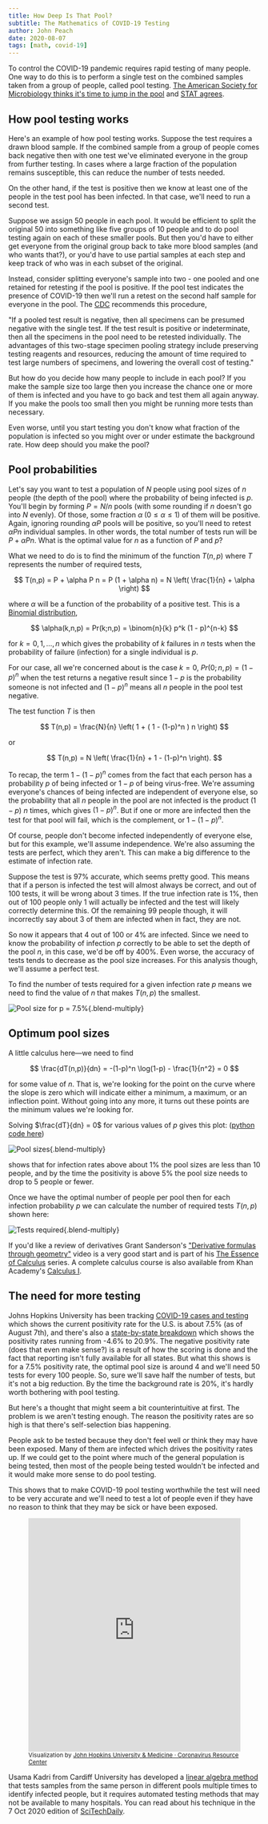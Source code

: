 ```yaml
---
title: How Deep Is That Pool?
subtitle: The Mathematics of COVID-19 Testing
author: John Peach
date: 2020-08-07
tags: [math, covid-19]
---
```


To control the COVID-19 pandemic requires rapid testing of many people. One way to do this is to perform a single test on the combined samples taken from a group of people, called pool testing. [The American Society for Microbiology thinks it's time to jump in the pool](https://asm.org/Articles/2020/July/COVID-19-Pool-Testing-Is-It-Time-to-Jump-In) and [STAT agrees](https://www.statnews.com/2020/06/26/pool-testing-covid-19/).

## How pool testing works

Here's an example of how pool testing works. Suppose the test requires a drawn blood sample. If the combined sample from a group of people comes back negative then with one test we've eliminated everyone in the group from further testing. In cases where a large fraction of the population remains susceptible, this can reduce the number of tests needed.

On the other hand, if the test is positive then we know at least one of the people in the test pool has been infected. In that case, we'll need to run a second test.

Suppose we assign 50 people in each pool. It would be efficient to split the original 50 into something like five groups of 10 people and to do pool testing again on each of these smaller pools. But then you'd have to either get everyone from the original group back to take more blood samples (and who wants that?), or you'd have to use partial samples at each step and keep track of who was in each subset of the original.

Instead, consider splitting everyone's sample into two - one pooled and one retained for retesting if the pool is positive. If the pool test indicates the presence of COVID-19 then we'll run a retest on the second half sample for everyone in the pool. The [CDC](https://www.cdc.gov/coronavirus/2019-ncov/lab/pooling-procedures.html) recommends this procedure,

"If a pooled test result is negative, then all specimens can be presumed negative with the single test. If the test result is positive or indeterminate, then all the specimens in the pool need to be retested individually. The advantages of this two-stage specimen pooling strategy include preserving testing reagents and resources, reducing the amount of time required to test large numbers of specimens, and lowering the overall cost of testing."

But how do you decide how many people to include in each pool? If you make the sample size too large then you increase the chance one or more of them is infected and you have to go back and test them all again anyway. If you make the pools too small then you might be running more tests than necessary.

Even worse, until you start testing you don't know what fraction of the population is infected so you might over or under estimate the background rate. How deep should you make the pool?

## Pool probabilities

Let's say you want to test a population of $N$ people using pool sizes of $n$ people (the depth of the pool) where the probability of being infected is $p$. You'll begin by forming $P = N/n$ pools (with some rounding if $n$ doesn't go into $N$ evenly). Of those, some fraction $\alpha \; (0 \leq \alpha \leq 1)$ of them will be positive. Again, ignoring rounding $\alpha P$ pools will be positive, so you'll need to retest $\alpha P n$ individual samples. In other words, the total number of tests run will be $P + \alpha P n$. What is the optimal value for $n$ as a function of $P$ and $p$?

What we need to do is to find the minimum of the function $T(n,p)$ where $T$ represents the number of required tests,

$$
T(n,p) = P + \alpha P n = P (1 + \alpha n) = N \left( \frac{1}{n} + \alpha \right)
$$

where $\alpha$ will be a function of the probability of a positive test. This is a [Binomial distribution](https.//en.m.wikipedia.org/wiki/Binomial_distribution),

$$
\alpha(k,n,p) = Pr(k;n,p) = \binom{n}{k} p^k (1 - p)^{n-k}
$$

for $k = 0,1, \ldots, n$ which gives the probability of $k$ failures in $n$ tests when the probability of failure (infection) for a single individual is $p$.

For our case, all we're concerned about is the case $k = 0$, $Pr(0;n,p) = (1-p)^n$ when the test returns a negative result since $1-p$ is the probability someone is not infected and $(1-p)^n$ means all $n$ people in the pool test negative.

The test function $T$ is then

$$
 T(n,p) = \frac{N}{n} \left( 1 + ( 1 - (1-p)^n ) n \right)
$$

or

$$
T(n,p) =  N \left( \frac{1}{n} + 1 - (1-p)^n \right).
$$

To recap, the term $1 - (1-p)^n$ comes from the fact that each person has a probability $p$ of being infected or $1-p$ of being virus-free. We're assuming everyone's chances of being infected are independent of everyone else, so the probability that all $n$ people in the pool are not infected is the product $(1-p)$ $n$ times, which gives $(1-p)^n$. But if one or more are infected then the test for that pool will fail, which is the complement, or $1 - (1-p)^n$.

Of course, people don't become infected independently of everyone else, but for this example, we'll assume independence. We're also assuming the tests are perfect, which they aren't. This can make a big difference to the estimate of infection rate.

Suppose the test is 97% accurate, which seems pretty good. This means that if a person is infected the test will almost always be correct, and out of 100 tests, it will be wrong about 3 times. If the true infection rate is 1%, then out of 100 people only 1 will actually be infected and the test will likely correctly determine this. Of the remaining 99 people though, it will incorrectly say about 3 of them are infected when in fact, they are not.

So now it appears that 4 out of 100 or 4% are infected. Since we need to know the probability of infection $p$ correctly to be able to set the depth of the pool $n$, in this case, we'd be off by 400%. Even worse, the accuracy of tests tends to decrease as the pool size increases. For this analysis though, we'll assume a perfect test.

To find the number of tests required for a given infection rate $p$ means we need to find the value of $n$ that makes $T(n,p)$ the smallest.

![Pool size for p = 7.5%](/assets/img/how-deep-is-the-pool/pool-size-p-seven-half.svg){.blend-multiply}

## Optimum pool sizes

A little calculus here—we need to find

$$
\frac{dT(n,p)}{dn} = -(1-p)^n \log(1-p) - \frac{1}{n^2} = 0
$$

for some value of $n$. That is, we're looking for the point on the curve where the slope is zero which will indicate either a minimum, a maximum, or an inflection point. Without going into any more, it turns out these points are the minimum values we're looking for.

Solving $\frac{dT}{dn} = 0$ for various values of $p$ gives this plot: ([python code here](https://gist.github.com/JanDW/2d555feb2967fd7fb3bb7525e03c2506))

![Pool sizes](/assets/img/how-deep-is-the-pool/pool-sizes.svg){.blend-multiply}

shows that for infection rates above about 1% the pool sizes are less than 10 people, and by the time the positivity is above 5% the pool size needs to drop to 5 people or fewer.

Once we have the optimal number of people per pool then for each infection probability $p$ we can calculate the number of required tests $T(n,p)$ shown here:

![Tests required](/assets/img/how-deep-is-the-pool/tests-required.svg){.blend-multiply}

If you'd like a review of derivatives Grant Sanderson's ["Derivative formulas through geometry"](https://www.youtube.com/watch?v=S0_qX4VJhMQ) video is a very good start and is part of his [The Essence of Calculus](https://www.youtube.com/watch?v=WUvTyaaNkzM) series. A complete calculus course is also available from Khan Academy's [Calculus I](https://www.khanacademy.org/math/calculus-1).

## The need for more testing

Johns Hopkins University has been tracking [COVID-19 cases and testing](https://coronavirus.jhu.edu/testing/individual-states) which shows the current positivity rate for the U.S. is about 7.5% (as of August 7th), and there's also a [state-by-state breakdown](https://coronavirus.jhu.edu/testing/tracker/overview) which shows the positivity rates running from -4.6% to 20.9%. The negative positivity rate (does that even make sense?) is a result of how the scoring is done and the fact that reporting isn't fully available for all states. But what this shows is for a 7.5% positivity rate, the optimal pool size is around 4 and we'll need 50 tests for every 100 people. So, sure we'll save half the number of tests, but it's not a big reduction. By the time the background rate is 20%, it's hardly worth bothering with pool testing.

But here's a thought that might seem a bit counterintuitive at first. The problem is we aren't testing enough. The reason the positivity rates are so high is that there's self-selection bias happening.

People ask to be tested because they don't feel well or think they may have been exposed. Many of them are infected which drives the positivity rates up. If we could get to the point where much of the general population is being tested, then most of the people being tested wouldn't be infected and it would make more sense to do pool testing.

This shows that to make COVID-19 pool testing worthwhile the test will need to be very accurate and we'll need to test a lot of people even if they have no reason to think that they may be sick or have been exposed.

<figure class="my-12">
  <iframe title="Embed" src="https://coronavirus.jhu.edu/embed/testing/state-data/testing_per_state_US.html" width="736" height="466" allowfullscreen="" frameborder="no" style="max-width: 100%" class="panel"></iframe>
  <figcaption>
  <small class="text-gray-600">Visualization by <a href="https://coronavirus.jhu.edu/testing/individual-states" rel="external">John Hopkins University &amp; Medicine &middot; Coronavirus Resource Center</a></small>
  </figcaption>
</figure>

Usama Kadri from Cardiff University has developed a [linear algebra method](https://www.tandfonline.com/doi/full/10.1080/20476965.2020.1817801) that tests samples from the same person in different pools multiple times to identify infected people, but it requires automated testing methods that may not be available to many hospitals. You can read about his technique in the 7 Oct 2020 edition of [SciTechDaily](https://scitechdaily.com/simple-algebra-enables-faster-large-volume-covid-19-testing/).
